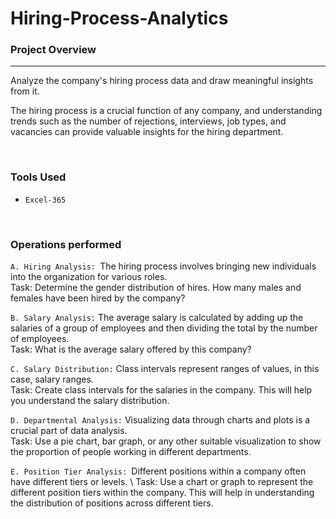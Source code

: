 # Hiring-Process-Analytics    

  ### Project Overview
  ---
Analyze the company's hiring process data and draw meaningful insights from it.  

The hiring process is a crucial function of any company, and understanding trends such as the number of rejections, interviews, job types, and vacancies can provide valuable insights for the hiring department.

<br/>  

### Tools Used
- ` Excel-365  `

<br/>  

### Operations performed

`A. Hiring Analysis: `The hiring process involves bringing new individuals into the organization for various roles.\
Task: Determine the gender distribution of hires. How many males and females have been hired by the company?  


`B. Salary Analysis:` The average salary is calculated by adding up the salaries of a group of employees and then dividing the total by the number of employees.\
Task: What is the average salary offered by this company?  


`C. Salary Distribution:` Class intervals represent ranges of values, in this case, salary ranges.\
Task: Create class intervals for the salaries in the company. This will help you understand the salary distribution.  


`D. Departmental Analysis:` Visualizing data through charts and plots is a crucial part of data analysis.\
Task: Use a pie chart, bar graph, or any other suitable visualization to show the proportion of people working in different departments.  


`E. Position Tier Analysis: `Different positions within a company often have different tiers or levels. \ 
Task: Use a chart or graph to represent the different position tiers within the company. This will help in understanding the distribution of positions across different tiers.
<br/>   

  

